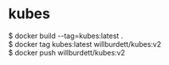 # kubes

$ docker build --tag=kubes:latest .  
$ docker tag kubes:latest willburdett/kubes:v2  
$ docker push willburdett/kubes:v2
